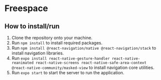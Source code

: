 # Freespace

## How to install/run

1. Clone the repository onto your machine.
2. Run `npm install` to install required packages.
3. Run `npm install @react-navigation/native @react-navigation/stack` to install navigation libraries.
4. Run `expo install react-native-gesture-handler react-native-reanimated react-native-screens react-native-safe-area-context @react-native-community/masked-view` to install navigation core utilities.
5. Run `expo start` to start the server to run the application.
